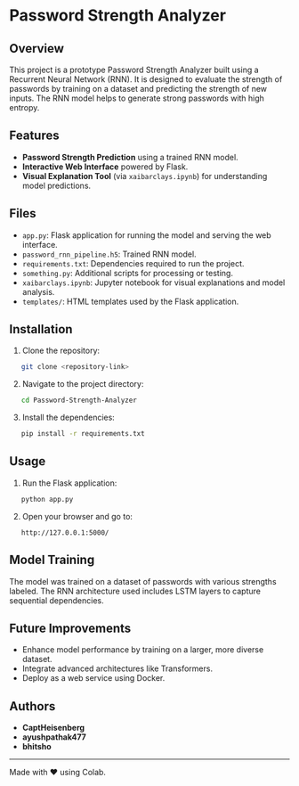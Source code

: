 # Password Strength Analyzer 

## Overview
This project is a prototype Password Strength Analyzer built using a Recurrent Neural Network (RNN). It is designed to evaluate the strength of passwords by training on a dataset and predicting the strength of new inputs. The RNN model helps to generate strong passwords with high entropy.

## Features
- **Password Strength Prediction** using a trained RNN model.
- **Interactive Web Interface** powered by Flask.
- **Visual Explanation Tool** (via `xaibarclays.ipynb`) for understanding model predictions.

## Files
- `app.py`: Flask application for running the model and serving the web interface.
- `password_rnn_pipeline.h5`: Trained RNN model.
- `requirements.txt`: Dependencies required to run the project.
- `something.py`: Additional scripts for processing or testing.
- `xaibarclays.ipynb`: Jupyter notebook for visual explanations and model analysis.
- `templates/`: HTML templates used by the Flask application.

## Installation
1. Clone the repository:
```bash
   git clone <repository-link>
```

2. Navigate to the project directory:
```bash
   cd Password-Strength-Analyzer
```

3. Install the dependencies:
```bash
   pip install -r requirements.txt
```

## Usage
1. Run the Flask application:
```bash
   python app.py
```

2. Open your browser and go to:
```
   http://127.0.0.1:5000/
```

## Model Training
The model was trained on a dataset of passwords with various strengths labeled. The RNN architecture used includes LSTM layers to capture sequential dependencies.

## Future Improvements
- Enhance model performance by training on a larger, more diverse dataset.
- Integrate advanced architectures like Transformers.
- Deploy as a web service using Docker.


## Authors
- **CaptHeisenberg**
- **ayushpathak477**
- **bhitsho**

---

Made with ❤️ using Colab.

